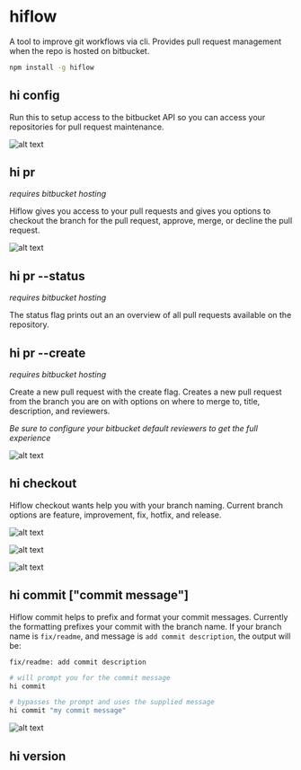 # hiflow

A tool to improve git workflows via cli. Provides pull request management
when the repo is hosted on bitbucket.


```bash
npm install -g hiflow
```


## hi config

Run this to setup access to the bitbucket API so you can access your
repositories for pull request maintenance.

![alt text](https://raw.githubusercontent.com/hixme/hiflow/master/images/config-steps.png "hi config display")

## hi pr
*requires bitbucket hosting*

Hiflow gives you access to your pull requests and gives you options to
checkout the branch for the pull request, approve, merge, or
decline the pull request.

![alt text](https://raw.githubusercontent.com/hixme/hiflow/master/images/pr-step-2.png "hi pr display")

## hi pr --status
*requires bitbucket hosting*

The status flag prints out an an overview of all pull requests available on
the repository.


## hi pr --create
*requires bitbucket hosting*

Create a new pull request with the create flag. Creates a new pull request
from the branch you are on with options on where to merge to, title,
description, and reviewers.

*Be sure to configure your bitbucket default reviewers to get the full
experience*

![alt text](https://raw.githubusercontent.com/hixme/hiflow/master/images/pr-create-steps.png "hi pr create display")


## hi checkout

Hiflow checkout wants help you with your branch naming. Current branch options
are feature, improvement, fix, hotfix, and release.

![alt text](https://raw.githubusercontent.com/hixme/hiflow/master/images/checkout-step-1.png "hi checkout display")

![alt text](https://raw.githubusercontent.com/hixme/hiflow/master/images/checkout-step-2.png "hi checkout display")

![alt text](https://raw.githubusercontent.com/hixme/hiflow/master/images/checkout-step-3.png "hi checkout display")


## hi commit ["commit message"]

Hiflow commit helps to prefix and format your commit messages. Currently the
formatting prefixes your commit with the branch name. If your branch name is
`fix/readme`, and message is `add commit description`, the output will be:

  `fix/readme: add commit description`

```bash
# will prompt you for the commit message
hi commit

# bypasses the prompt and uses the supplied message
hi commit "my commit message"

```

![alt text](https://raw.githubusercontent.com/hixme/hiflow/master/images/commit-step-1.png "hi commit display")


## hi version


